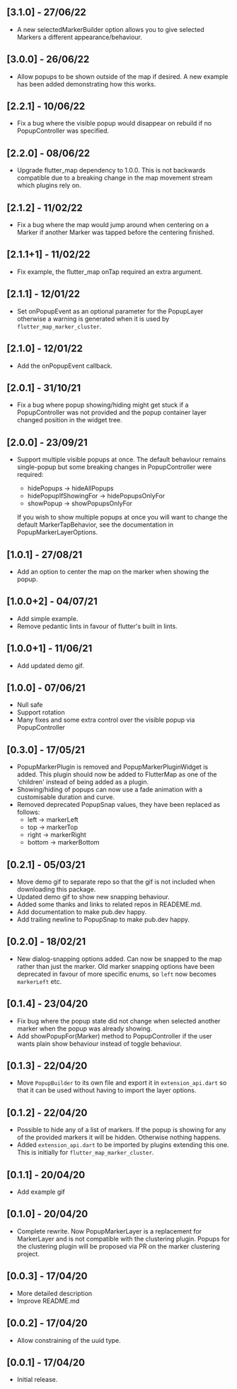 ## [3.1.0] - 27/06/22

* A new selectedMarkerBuilder option allows you to give selected Markers a
  different appearance/behaviour.

## [3.0.0] - 26/06/22

* Allow popups to be shown outside of the map if desired. A new example has
  been added demonstrating how this works.

## [2.2.1] - 10/06/22

* Fix a bug where the visible popup would disappear on rebuild if no
  PopupController was specified.

## [2.2.0] - 08/06/22

* Upgrade flutter_map dependency to 1.0.0. This is not backwards compatible due
  to a breaking change in the map movement stream which plugins rely on.

## [2.1.2] - 11/02/22

* Fix a bug where the map would jump around when centering on a Marker if another Marker was tapped
  before the centering finished.

## [2.1.1+1] - 11/02/22

* Fix example, the flutter_map onTap required an extra argument.

## [2.1.1] - 12/01/22

* Set onPopupEvent as an optional parameter for the PopupLayer otherwise a warning is generated when
  it is used by `flutter_map_marker_cluster`.

## [2.1.0] - 12/01/22

* Add the onPopupEvent callback.

## [2.0.1] - 31/10/21

* Fix a bug where popup showing/hiding might get stuck if a PopupController was not provided and the
  popup container layer changed position in the widget tree.

## [2.0.0] - 23/09/21

* Support multiple visible popups at once. The default behaviour remains single-popup but some
  breaking changes in PopupController were required:

    - hidePopups -> hideAllPopups
    - hidePopupIfShowingFor -> hidePopupsOnlyFor
    - showPopup -> showPopupsOnlyFor

  If you wish to show multiple popups at once you will want to change the default MarkerTapBehavior,
  see the documentation in PopupMarkerLayerOptions.

## [1.0.1] - 27/08/21

* Add an option to center the map on the marker when showing the popup.

## [1.0.0+2] - 04/07/21

* Add simple example.
* Remove pedantic lints in favour of flutter's built in lints.

## [1.0.0+1] - 11/06/21

* Add updated demo gif.

## [1.0.0] - 07/06/21

* Null safe
* Support rotation
* Many fixes and some extra control over the visible popup via PopupController

## [0.3.0] - 17/05/21

* PopupMarkerPlugin is removed and PopupMarkerPluginWidget is added. This plugin should now be added
  to FlutterMap as one of the 'children' instead of being added as a plugin.
* Showing/hiding of popups can now use a fade animation with a customisable duration and curve.
* Removed deprecated PopupSnap values, they have been replaced as follows:
    * left -> markerLeft
    * top -> markerTop
    * right -> markerRight
    * bottom -> markerBottom

## [0.2.1] - 05/03/21

* Move demo gif to separate repo so that the gif is not included when downloading this package.
* Updated demo gif to show new snapping behaviour.
* Added some thanks and links to related repos in READEME.md.
* Add documentation to make pub.dev happy.
* Add trailing newline to PopupSnap to make pub.dev happy.

## [0.2.0] - 18/02/21

* New dialog-snapping options added. Can now be snapped to the map rather than just the marker. Old
  marker snapping options have been deprecated in favour of more specific enums, so `left` now
  becomes `markerLeft` etc.

## [0.1.4] - 23/04/20

* Fix bug where the popup state did not change when selected another marker when the popup was
  already showing.
* Add showPopupFor(Marker) method to PopupController if the user wants plain show behaviour instead
  of toggle behaviour.

## [0.1.3] - 22/04/20

* Move `PopupBuilder` to its own file and export it in `extension_api.dart` so that it can be used
  without having to import the layer options.

## [0.1.2] - 22/04/20

* Possible to hide any of a list of markers. If the popup is showing for any of the provided markers
  it will be hidden. Otherwise nothing happens.
* Added `extension_api.dart` to be imported by plugins extending this one. This is initially
  for `flutter_map_marker_cluster`.

## [0.1.1] - 20/04/20

* Add example gif

## [0.1.0] - 20/04/20

* Complete rewrite. Now PopupMarkerLayer is a replacement for MarkerLayer and is not compatible with
  the clustering plugin. Popups for the clustering plugin will be proposed via PR on the marker
  clustering project.

## [0.0.3] - 17/04/20

* More detailed description
* Improve README.md

## [0.0.2] - 17/04/20

* Allow constraining of the uuid type.

## [0.0.1] - 17/04/20

* Initial release.
